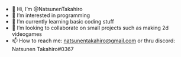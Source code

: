 - 👋 Hi, I’m @NatsunenTakahiro
- 👀 I’m interested in programming
- 🌱 I’m currently learning basic coding stuff
- 💞️ I’m looking to collaborate on small projects such as making 2d videogames
- 📫 How to reach me: natsunentakahiro@gmail.com or thru discord: Natsunen Takahiro#0367

<!---
NatsunenTakahiro/NatsunenTakahiro is a ✨ special ✨ repository because its `README.md` (this file) appears on your GitHub profile.
You can click the Preview link to take a look at your changes.
--->

